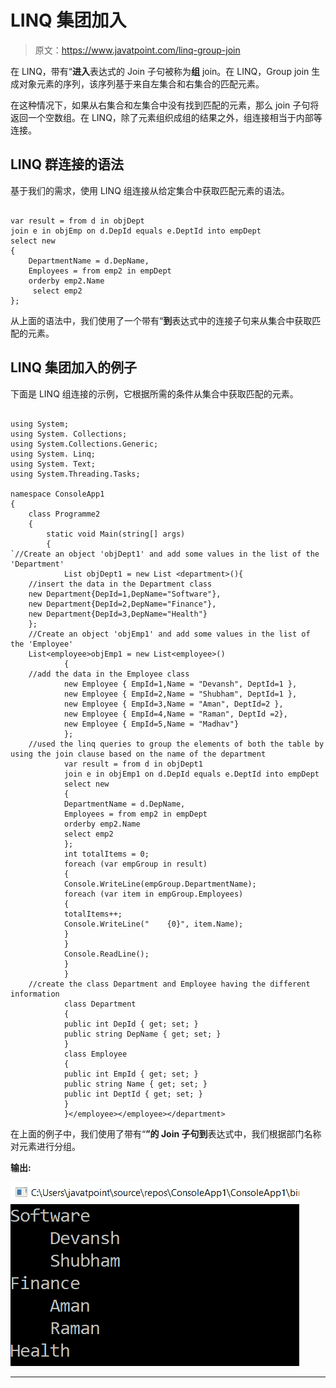 # LINQ 集团加入

> 原文：<https://www.javatpoint.com/linq-group-join>

在 LINQ，带有“**进入**表达式的 Join 子句被称为**组** join。在 LINQ，Group join 生成对象元素的序列，该序列基于来自左集合和右集合的匹配元素。

在这种情况下，如果从右集合和左集合中没有找到匹配的元素，那么 join 子句将返回一个空数组。在 LINQ，除了元素组织成组的结果之外，组连接相当于内部等连接。

## LINQ 群连接的语法

基于我们的需求，使用 LINQ 组连接从给定集合中获取匹配元素的语法。

```

var result = from d in objDept
join e in objEmp on d.DepId equals e.DeptId into empDept
select new
{
    DepartmentName = d.DepName,
    Employees = from emp2 in empDept
    orderby emp2.Name
     select emp2
};

```

从上面的语法中，我们使用了一个带有“**到**表达式中的连接子句来从集合中获取匹配的元素。

## LINQ 集团加入的例子

下面是 LINQ 组连接的示例，它根据所需的条件从集合中获取匹配的元素。

```

using System;
using System. Collections;
using System.Collections.Generic;
using System. Linq;
using System. Text;
using System.Threading.Tasks;

namespace ConsoleApp1
{
    class Programme2
    {
        static void Main(string[] args)
        {
`//Create an object 'objDept1' and add some values in the list of the 'Department'
            List objDept1 = new List <department>(){
    //insert the data in the Department class
    new Department{DepId=1,DepName="Software"},
    new Department{DepId=2,DepName="Finance"},
    new Department{DepId=3,DepName="Health"}
    };
    //Create an object 'objEmp1' and add some values in the list of the 'Employee'
    List<employee>objEmp1 = new List<employee>()
            {
    //add the data in the Employee class
            new Employee { EmpId=1,Name = "Devansh", DeptId=1 },
            new Employee { EmpId=2,Name = "Shubham", DeptId=1 },
            new Employee { EmpId=3,Name = "Aman", DeptId=2 },
            new Employee { EmpId=4,Name = "Raman", DeptId =2},
            new Employee { EmpId=5,Name = "Madhav"}
            };
    //used the linq queries to group the elements of both the table by using the join clause based on the name of the department
            var result = from d in objDept1
            join e in objEmp1 on d.DepId equals e.DeptId into empDept
            select new
            {
            DepartmentName = d.DepName,
            Employees = from emp2 in empDept
            orderby emp2.Name
            select emp2
            };
            int totalItems = 0;
            foreach (var empGroup in result)
            {
            Console.WriteLine(empGroup.DepartmentName);
            foreach (var item in empGroup.Employees)
            {
            totalItems++;
            Console.WriteLine("    {0}", item.Name);
            }
            }
            Console.ReadLine();
            }
            }
    //create the class Department and Employee having the different information
            class Department
            {
            public int DepId { get; set; }
            public string DepName { get; set; }
            }
            class Employee
            {
            public int EmpId { get; set; }
            public string Name { get; set; }
            public int DeptId { get; set; }
            }
            }</employee></employee></department> 
```

在上面的例子中，我们使用了带有“**”的 Join 子句到**表达式中，我们根据部门名称对元素进行分组。

**输出:**

![LINQ Group Join](img/9be06687b7387ccbbb20ad46dab42862.png)

* * *